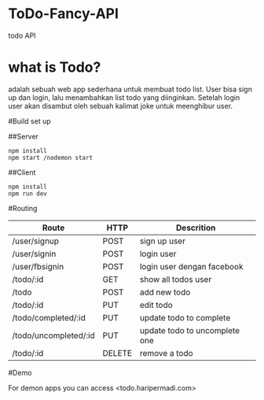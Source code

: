 # ToDo-Fancy-API
todo API 

# what is Todo?
adalah sebuah web app sederhana untuk membuat todo list. User bisa sign up dan login, lalu menambahkan list todo yang diinginkan. Setelah login user akan disambut oleh sebuah kalimat joke untuk meenghibur user.

#Build set up

##Server
```
npm install
npm start /nodemon start

```
##Client

```
npm install
npm run dev

```

#Routing

**Route** | **HTTP** | **Descrition**
----------|----------|---------------
/user/signup | POST | sign up user
/user/signin | POST | login user
/user/fbsignin | POST | login user dengan facebook
/todo/:id | GET | show all todos user
/todo | POST | add new todo
/todo/:id | PUT | edit todo
/todo/completed/:id | PUT | update todo to complete
/todo/uncompleted/:id | PUT | update todo to uncomplete one
/todo/:id | DELETE | remove a todo


#Demo

For demon apps you can access <todo.haripermadi.com>